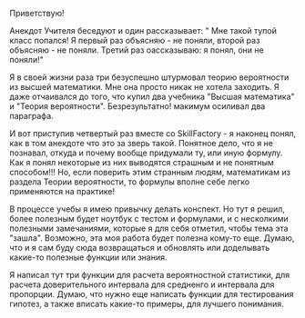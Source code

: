 Приветствую! 

Анекдот
Учителя беседуют и один рассказывает: 
" Мне такой тупой класс попался! Я первый раз объясняю - не поняли, второй раз объясняю - не поняли. Третий раз оассказываю: я понял, они не поняли!" 

Я в своей жизни раза три безуспешно штурмовал теорию вероятности из высшей математики. Мне она просто никак не хотела заходить. Я даже отчаивался до того, что купил два учебника "Высшая математика" и "Теория вероятности". Безрезультатно! макимум осиливал два параграфа. 

И вот приступив четвертый раз вместе со SkillFactory - я наконец понял, как в том анекдоте что это за зверь такой. Понятное дело, что я не познавал, откуда и почему вообще придумали ту, или иную формулу. Как я понял некоторые из них выводятся страшным и не понятным способом!!! Но, если поверить этим странным людям, математикам из раздела Теории вероятности, то формулы вполне себе легко применяются на практике! 

В процессе учебы я имею привычку делать конспект. Но тут я решил, более полезным будет ноутбук с тестом и формулами, и с несколкими полезными замечаниями, которые я для себя отметил, чтобы тема эта "зашла". Возможно, эта моя работа будет полезна кому-то еще. Думаю, что и я сам буду сюда возвращаться и обновлять или доделывать какие-то полезные функции или знания. 

Я написал тут три функции для расчета вероятностной статистики, для расчета доверительного интервала для средненго и интервала для пропорции. Думаю, что нужно еще написать функции для тестирования гипотез, а также вписать какие-то примеры, для лучшего понимания.
